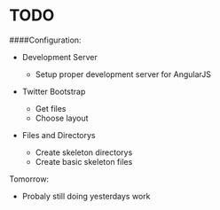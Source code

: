 # TODO

####Configuration:

* Development Server
  * Setup proper development server for AngularJS

* Twitter Bootstrap
  * Get files
  * Choose layout

* Files and Directorys
  * Create skeleton directorys
  * Create basic skeleton files

Tomorrow:
* Probaly still doing yesterdays work
